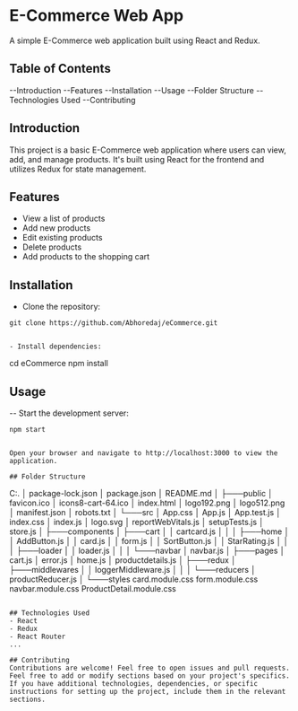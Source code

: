 # E-Commerce Web App

A simple E-Commerce web application built using React and Redux.

## Table of Contents

--Introduction
--Features
--Installation
--Usage
--Folder Structure
--Technologies Used
--Contributing

## Introduction

This project is a basic E-Commerce web application where users can view, add, and manage products. It's built using React for the frontend and utilizes Redux for state management.

## Features

- View a list of products
- Add new products
- Edit existing products
- Delete products
- Add products to the shopping cart

## Installation
- Clone the repository:

 ```
git clone https://github.com/Abhoredaj/eCommerce.git


- Install dependencies:

```
cd eCommerce
npm install

## Usage

-- Start the development server:

```
npm start


Open your browser and navigate to http://localhost:3000 to view the application.

## Folder Structure

```
C:.
│   package-lock.json
│   package.json
│   README.md
│
├───public
│       favicon.ico
│       icons8-cart-64.ico
│       index.html
│       logo192.png
│       logo512.png
│       manifest.json
│       robots.txt
│
└───src
    │   App.css
    │   App.js
    │   App.test.js
    │   index.css
    │   index.js
    │   logo.svg
    │   reportWebVitals.js
    │   setupTests.js
    │   store.js
    │
    ├───components
    │   ├───cart
    │   │       cartcard.js
    │   │
    │   ├───home
    │   │       AddButton.js
    │   │       card.js
    │   │       form.js
    │   │       SortButton.js
    │   │       StarRating.js
    │   │
    │   ├───loader
    │   │       loader.js
    │   │
    │   └───navbar
    │           navbar.js
    │
    ├───pages
    │       cart.js
    │       error.js
    │       home.js
    │       productdetails.js
    │
    ├───redux
    │   ├───middlewares
    │   │       loggerMiddleware.js
    │   │
    │   └───reducers
    │           productReducer.js
    │
    └───styles
            card.module.css
            form.module.css
            navbar.module.css
            ProductDetail.module.css

```

## Technologies Used
- React
- Redux
- React Router
...

## Contributing
Contributions are welcome! Feel free to open issues and pull requests.
Feel free to add or modify sections based on your project's specifics. If you have additional technologies, dependencies, or specific instructions for setting up the project, include them in the relevant sections.






